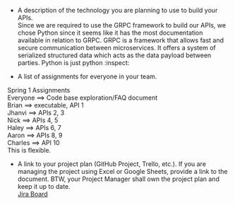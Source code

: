 - A description of the technology you are planning to use to build your APIs.\
Since we are required to use the GRPC framework to build our APIs, we chose Python since it seems like it has the most documentation available in relation to GRPC. GRPC is a framework that allows fast and secure communication between microservices. It offers a system of serialized structured data which acts as the data payload between parties. Python is just python :inspect: 


- A list of assignments for everyone in your team.

Spring 1 Assignments\
Everyone ==> Code base exploration/FAQ document\
Brian ==> executable, API 1\
Jhanvi ==> APIs 2, 3\
Nick ==> APIs 4, 5\
Haley ==> APIs 6, 7\
Aaron ==> APIs 8, 9\
Charles ==> API 10\
This is flexible.

- A link to your project plan (GitHub Project, Trello, etc.). If you are managing the project using Excel or Google Sheets, provide a link to the document. BTW, your Project Manager shall own the project plan and keep it up to date.\
[Jira Board](osiris-function-library-core.atlassian.net/jira/software/projects/SCRUM/boards/1/backlog)
